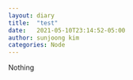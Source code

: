 ```yaml
---
layout: diary
title:  "test"
date:   2021-05-10T23:14:52-05:00
author: sunjoong kim
categories: Node
---
```


Nothing
